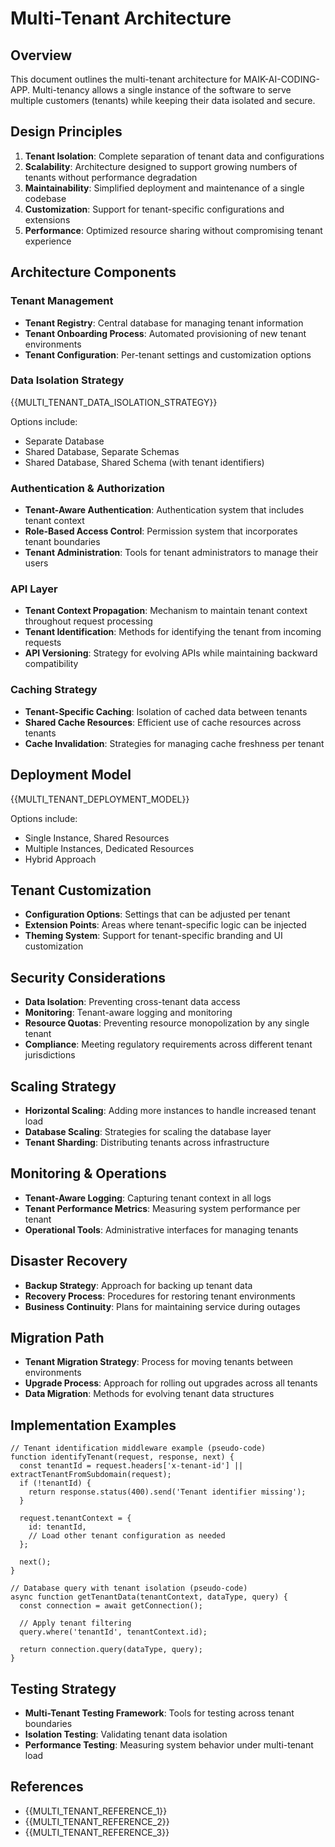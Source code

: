# Multi-Tenant Architecture

## Overview

This document outlines the multi-tenant architecture for MAIK-AI-CODING-APP. Multi-tenancy allows a single instance of the software to serve multiple customers (tenants) while keeping their data isolated and secure.

## Design Principles

1. **Tenant Isolation**: Complete separation of tenant data and configurations
2. **Scalability**: Architecture designed to support growing numbers of tenants without performance degradation
3. **Maintainability**: Simplified deployment and maintenance of a single codebase
4. **Customization**: Support for tenant-specific configurations and extensions
5. **Performance**: Optimized resource sharing without compromising tenant experience

## Architecture Components

### Tenant Management

- **Tenant Registry**: Central database for managing tenant information
- **Tenant Onboarding Process**: Automated provisioning of new tenant environments
- **Tenant Configuration**: Per-tenant settings and customization options

### Data Isolation Strategy

{{MULTI_TENANT_DATA_ISOLATION_STRATEGY}}

Options include:
- Separate Database
- Shared Database, Separate Schemas
- Shared Database, Shared Schema (with tenant identifiers)

### Authentication & Authorization

- **Tenant-Aware Authentication**: Authentication system that includes tenant context
- **Role-Based Access Control**: Permission system that incorporates tenant boundaries
- **Tenant Administration**: Tools for tenant administrators to manage their users

### API Layer

- **Tenant Context Propagation**: Mechanism to maintain tenant context throughout request processing
- **Tenant Identification**: Methods for identifying the tenant from incoming requests
- **API Versioning**: Strategy for evolving APIs while maintaining backward compatibility

### Caching Strategy

- **Tenant-Specific Caching**: Isolation of cached data between tenants
- **Shared Cache Resources**: Efficient use of cache resources across tenants
- **Cache Invalidation**: Strategies for managing cache freshness per tenant

## Deployment Model

{{MULTI_TENANT_DEPLOYMENT_MODEL}}

Options include:
- Single Instance, Shared Resources
- Multiple Instances, Dedicated Resources
- Hybrid Approach

## Tenant Customization

- **Configuration Options**: Settings that can be adjusted per tenant
- **Extension Points**: Areas where tenant-specific logic can be injected
- **Theming System**: Support for tenant-specific branding and UI customization

## Security Considerations

- **Data Isolation**: Preventing cross-tenant data access
- **Monitoring**: Tenant-aware logging and monitoring
- **Resource Quotas**: Preventing resource monopolization by any single tenant
- **Compliance**: Meeting regulatory requirements across different tenant jurisdictions

## Scaling Strategy

- **Horizontal Scaling**: Adding more instances to handle increased tenant load
- **Database Scaling**: Strategies for scaling the database layer
- **Tenant Sharding**: Distributing tenants across infrastructure

## Monitoring & Operations

- **Tenant-Aware Logging**: Capturing tenant context in all logs
- **Tenant Performance Metrics**: Measuring system performance per tenant
- **Operational Tools**: Administrative interfaces for managing tenants

## Disaster Recovery

- **Backup Strategy**: Approach for backing up tenant data
- **Recovery Process**: Procedures for restoring tenant environments
- **Business Continuity**: Plans for maintaining service during outages

## Migration Path

- **Tenant Migration Strategy**: Process for moving tenants between environments
- **Upgrade Process**: Approach for rolling out upgrades across all tenants
- **Data Migration**: Methods for evolving tenant data structures

## Implementation Examples

```
// Tenant identification middleware example (pseudo-code)
function identifyTenant(request, response, next) {
  const tenantId = request.headers['x-tenant-id'] || extractTenantFromSubdomain(request);
  if (!tenantId) {
    return response.status(400).send('Tenant identifier missing');
  }
  
  request.tenantContext = {
    id: tenantId,
    // Load other tenant configuration as needed
  };
  
  next();
}

// Database query with tenant isolation (pseudo-code)
async function getTenantData(tenantContext, dataType, query) {
  const connection = await getConnection();
  
  // Apply tenant filtering
  query.where('tenantId', tenantContext.id);
  
  return connection.query(dataType, query);
}
```

## Testing Strategy

- **Multi-Tenant Testing Framework**: Tools for testing across tenant boundaries
- **Isolation Testing**: Validating tenant data isolation
- **Performance Testing**: Measuring system behavior under multi-tenant load

## References

- {{MULTI_TENANT_REFERENCE_1}}
- {{MULTI_TENANT_REFERENCE_2}}
- {{MULTI_TENANT_REFERENCE_3}}